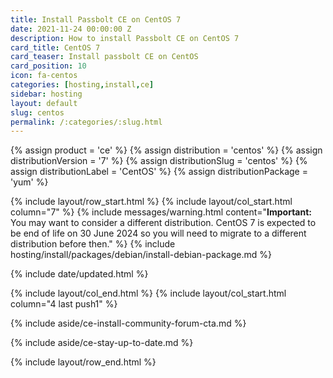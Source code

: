 ```yaml
---
title: Install Passbolt CE on CentOS 7
date: 2021-11-24 00:00:00 Z
description: How to install Passbolt CE on CentOS 7
card_title: CentOS 7
card_teaser: Install passbolt CE on CentOS
card_position: 10
icon: fa-centos
categories: [hosting,install,ce]
sidebar: hosting
layout: default
slug: centos
permalink: /:categories/:slug.html
---
```


{% assign product = 'ce' %}
{% assign distribution = 'centos' %}
{% assign distributionVersion = '7' %}
{% assign distributionSlug = 'centos' %}
{% assign distributionLabel = 'CentOS' %}
{% assign distributionPackage = 'yum' %}

{% include layout/row_start.html %}
{% include layout/col_start.html column="7" %}
{% include messages/warning.html
    content="**Important:** You may want to consider a different distribution. CentOS 7 is expected to be end of life on 30 June 2024 so you will need to migrate to a different distribution before then."
%}
{% include hosting/install/packages/debian/install-debian-package.md %}

{% include date/updated.html %}

{% include layout/col_end.html %}
{% include layout/col_start.html column="4 last push1" %}

{% include aside/ce-install-community-forum-cta.md %}

{% include aside/ce-stay-up-to-date.md %}

{% include layout/row_end.html %}

